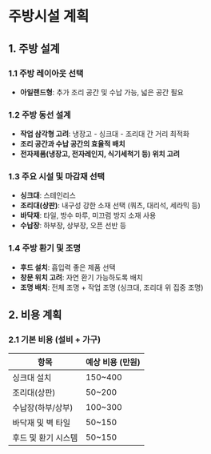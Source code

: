 # 주방시설 계획  

## 1. 주방 설계  

### 1.1 주방 레이아웃 선택  
- **아일랜드형**: 추가 조리 공간 및 수납 가능, 넓은 공간 필요  

### 1.2 주방 동선 설계  
- **작업 삼각형 고려**: 냉장고 - 싱크대 - 조리대 간 거리 최적화  
- **조리 공간과 수납 공간의 효율적 배치**  
- **전자제품(냉장고, 전자레인지, 식기세척기 등) 위치 고려**  

### 1.3 주요 시설 및 마감재 선택  
- **싱크대**: 스테인리스  
- **조리대(상판)**: 내구성 강한 소재 선택 (쿼츠, 대리석, 세라믹 등)  
- **바닥재**: 타일, 방수 마루, 미끄럼 방지 소재 사용  
- **수납장**: 하부장, 상부장, 오픈 선반 등   

### 1.4 주방 환기 및 조명  
- **후드 설치**: 흡입력 좋은 제품 선택  
- **창문 위치 고려**: 자연 환기 가능하도록 배치  
- **조명 배치**: 전체 조명 + 작업 조명 (싱크대, 조리대 위 집중 조명)  

## 2. 비용 계획  

### 2.1 기본 비용 (설비 + 가구)  
| 항목 | 예상 비용 (만원) |
|------|--------------|
| 싱크대 설치 | 150~400 |
| 조리대(상판) | 50~200 |
| 수납장(하부/상부) | 100~300 |
| 바닥재 및 벽 타일 | 50~150 |
| 후드 및 환기 시스템 | 50~150 |
